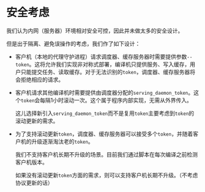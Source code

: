 # 安全考虑

我们认为内网（服务器）环境相对安全可控，因此并未做太多的安全设计。

但是出于隔离、避免误操作的考虑，我们作了如下设计：

- 客户机（本地的代理守护进程）请求调度器、缓存服务器时需要提供参数`--token`。这将允许我们实现非对称式部署，编译机只提供服务、写入缓存，用户只能提交任务、读取缓存。对于无法识别的`token`，调度器、缓存服务器将会拒绝相应的请求。

- 客户机请求其他编译机时需要提供由调度器分配的`serving_daemon_token`。这个`token`会每隔1小时滚动一次。这个属于程序内部实现，无需从外界传入。

  这儿选择新引入`serving_daemon_token`而不是复用`token`主要考虑到`token`的滚动更新的需求。

- 为了支持滚动更新`token`，调度器、缓存服务器可以接受多个`token`，并随着客户机的升级逐渐淘汰老的`token`。

  我们不支持客户机长期不升级的场景。目前我们通过脚本在每次编译之前检测客户机版本。

  如果没有滚动更新`token`方面的需求，则可以支持客户机长期不升级。（不考虑协议更新的话）
